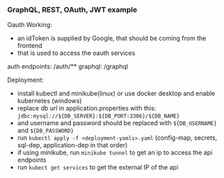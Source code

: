 ### GraphQL, REST, OAuth, JWT example

Oauth Working:

- an idToken is supplied by Google, that should be coming from the frontend
- that is used to access the oauth services

auth endpoints: /auth/\*\*
graphql: /graphql

Deployment:

- install kubectl and minikube(linux) or use docker desktop and enable kubernetes (windows)
- replace db url in application.properties with this: `jdbc:mysql://${DB_SERVER}:${DB_PORT:3306}/${DB_NAME}`
- and username and password should be replaced with `${DB_USERNAME}` and `${DB_PASSWORD}`
- run `kubectl apply -f <deployment-yamls>.yaml` (config-map, secrets, sql-dep, application-dep in that order)
- if using minikube, run `minikube tunnel` to get an ip to access the api endpoints
- run `kubect get services` to get the external IP of the api

